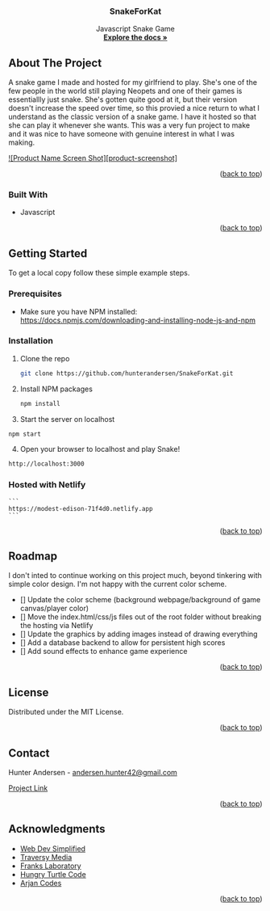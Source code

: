 <div align="center">
<h3 align="center">SnakeForKat</h3>

  <p align="center">
    Javascript Snake Game
    <br />
    <a href="https://github.com/hunterandersen/SnakeForKat"><strong>Explore the docs »</strong></a>
  </p>
</div>


<!-- ABOUT THE PROJECT -->
## About The Project
<p align="left" >
A snake game I made and hosted for my girlfriend to play. She's one of the few people in the world still playing Neopets and one of their games is essentiallly just snake. She's gotten quite good at it, but their version doesn't increase the speed over time, so this provied a nice return to what I understand as the classic version of a snake game. I have it hosted so that she can play it whenever she wants. This was a very fun project to make and it was nice to have someone with genuine interest in what I was making.
</p>

[![Product Name Screen Shot][product-screenshot]](https://example.com)

<p align="right">(<a href="#top">back to top</a>)</p>


### Built With

* Javascript
<p align="right">(<a href="#top">back to top</a>)</p>


<!-- GETTING STARTED -->
## Getting Started

To get a local copy follow these simple example steps.

### Prerequisites

* Make sure you have NPM installed: https://docs.npmjs.com/downloading-and-installing-node-js-and-npm

### Installation

1. Clone the repo
   ```sh
   git clone https://github.com/hunterandersen/SnakeForKat.git
   ```
2. Install NPM packages
   ```sh
   npm install
   ```
3. Start the server on localhost
  ```sh
  npm start
  ```
4. Open your browser to localhost and play Snake!
  ```sh
  http://localhost:3000
  ```

### Hosted with Netlify
    ```
    https://modest-edison-71f4d0.netlify.app
    ```

<p align="right">(<a href="#top">back to top</a>)</p>


<!-- ROADMAP -->
## Roadmap

I don't inted to continue working on this project much, beyond tinkering with simple color design. I'm not happy with the current color scheme.

- [] Update the color scheme (background webpage/background of game canvas/player color)
- [] Move the index.html/css/js files out of the root folder without breaking the hosting via Netlify
- [] Update the graphics by adding images instead of drawing everything
- [] Add a database backend to allow for persistent high scores
- [] Add sound effects to enhance game experience

<p align="right">(<a href="#top">back to top</a>)</p>


<!-- LICENSE -->
## License
Distributed under the MIT License.
<p align="right">(<a href="#top">back to top</a>)</p>


<!-- CONTACT -->
## Contact

Hunter Andersen - andersen.hunter42@gmail.com

[Project Link](https://github.com/hunterandersen/SnakeForKat)

<p align="right">(<a href="#top">back to top</a>)</p>


<!-- ACKNOWLEDGMENTS -->
## Acknowledgments

* [Web Dev Simplified](https://www.youtube.com/c/WebDevSimplified)
* [Traversy Media](https://www.youtube.com/c/TraversyMedia)
* [Franks Laboratory](https://www.youtube.com/channel/UCEqc149iR-ALYkGM6TG-7vQ)
* [Hungry Turtle Code](https://www.youtube.com/channel/UC7Vxnf06GP6w42Lg3TQLXSw)
* [Arjan Codes](https://www.youtube.com/c/ArjanCodes)

<p align="right">(<a href="#top">back to top</a>)</p>